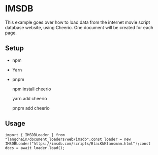 IMSDB
=====

This example goes over how to load data from the internet movie script database website, using Cheerio. One document will be created for each page.

Setup[​](#setup "Direct link to Setup")
---------------------------------------

*   npm
*   Yarn
*   pnpm

    npm install cheerio

    yarn add cheerio

    pnpm add cheerio

Usage[​](#usage "Direct link to Usage")
---------------------------------------

    import { IMSDBLoader } from "langchain/document_loaders/web/imsdb";const loader = new IMSDBLoader("https://imsdb.com/scripts/BlacKkKlansman.html");const docs = await loader.load();
